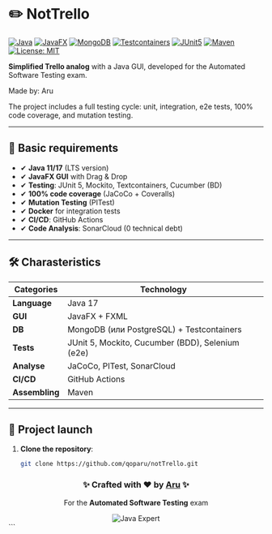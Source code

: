 # ✏️ NotTrello

[![Java](https://img.shields.io/badge/Java-17%20LTS-red?logo=openjdk)](https://www.oracle.com/java/)
[![JavaFX](https://img.shields.io/badge/JavaFX-17%20LTS-purple?logo=javafx)](https://openjfx.io/)
[![MongoDB](https://img.shields.io/badge/MongoDB-✓-green?logo=mongodb)](https://www.mongodb.com/)
[![Testcontainers](https://img.shields.io/badge/Testcontainers-✓-blue?logo=docker)](https://testcontainers.com/)
[![JUnit5](https://img.shields.io/badge/JUnit-5.11.0-green?logo=junit5)](https://junit.org/junit5/)
[![Maven](https://img.shields.io/badge/Maven-3.9.6-orange?logo=apachemaven)](https://maven.apache.org/)
[![License: MIT](https://img.shields.io/badge/License-MIT-green.svg)](https://opensource.org/licenses/MIT)

**Simplified Trello analog** with a Java GUI, developed for the Automated Software Testing exam.

Made by: Aru

The project includes a full testing cycle: unit, integration, e2e tests, 100% code coverage, and mutation testing.

---

## 📌 Basic requirements 
- ✔ **Java 11/17** (LTS version)  
- ✔ **JavaFX GUI** with Drag & Drop  
- ✔ **Testing**: JUnit 5, Mockito, Textcontainers, Cucumber (BD)  
- ✔ **100% code coverage** (JaCoCo + Coveralls)  
- ✔ **Mutation Testing** (PITest)  
- ✔ **Docker** for integration tests  
- ✔ **CI/CD**: GitHub Actions  
- ✔ **Code Analysis**: SonarCloud (0 technical debt) 

---

## 🛠 Charasteristics
| Categories       | Technology                                                                 |
|----------------|---------------------------------------------------------------------------|
| **Language**       | Java 17                                                                   |
| **GUI**        | JavaFX + FXML                                                            |
| **DB**         | MongoDB (или PostgreSQL) + Testcontainers                                |
| **Tests**      | JUnit 5, Mockito, Cucumber (BDD), Selenium (e2e)                         |
| **Analyse**     | JaCoCo, PITest, SonarCloud                                               |
| **CI/CD**      | GitHub Actions                                                           |
| **Assembling**     | Maven                                                                    |

---

## 🚀 Project launch
1. **Clone the repository**:
   ```bash
   git clone https://github.com/qoparu/notTrello.git
   
<div align="center"> <h3>✨ Crafted with ❤️ by <a href="https://github.com/qoparu">Aru</a> ✨</h3> <p>For the <b>Automated Software Testing</b> exam</p> <img src="https://img.shields.io/badge/Java-Expert-important?logo=java" alt="Java Expert"> </div> ```

